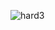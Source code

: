 ![hard3](https://github.com/SahanaCReddy18/love-local-assignment/assets/153156710/b14fa823-d34c-4ea4-8bdc-7d48fbde2479)
